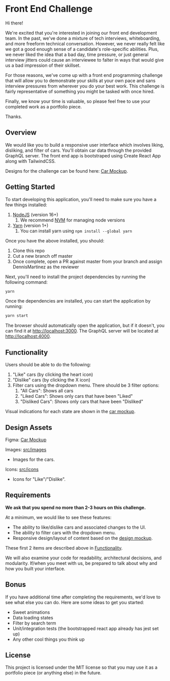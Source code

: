 # Front End Challenge

Hi there!

We're excited that you're interested in joining our front end development team. In the past, we've done a mixture of tech interviews, whiteboarding, and more freeform technical conversation. However, we never really felt like we got a good enough sense of a candidate's role-specific abilities. Plus, we never liked the idea that a bad day, time pressure, or just general interview jitters could cause an interviewee to falter in ways that would give us a bad impression of their skillset.

For those reasons, we've come up with a front end programming challenge that will allow you to demonstrate your skills at your own pace and sans interview pressures from wherever you do your best work. This challenge is fairly representative of something you might be tasked with once hired.

Finally, we know your time is valuable, so please feel free to use your completed work as a portfolio piece.

Thanks.

## Overview

We would like you to build a responsive user interface which involves liking, disliking, and filter of cars. You'll obtain car data through the provided GraphQL server. The front end app is bootstraped using Create React App along with TailwindCSS.

Designs for the challenge can be found here: [Car Mockup](https://www.figma.com/file/Oiz8zLSGS5Okvqso0H3b4Z/Frontend-Challenge-Sports-Cars?node-id=1%3A2).

## Getting Started

To start developing this application, you'll need to make sure you have a few things installed:

1. [NodeJS](https://nodejs.org/en/) (version 16+)
   1. We recommend [NVM](https://github.com/creationix/nvm#installation) for managing node versions
2. [Yarn](https://yarnpkg.com/lang/en/docs/install/) (version 1+)
   1. You can install yarn using `npm install --global yarn`

Once you have the above installed, you should:
1. Clone this repo
2. Cut a new branch off master
3. Once complete, open a PR against master from your branch and assign DennisMartinez as the reviewer

Next, you'll need to install the project dependencies by running the following command:
```sh
yarn
```

Once the dependencies are installed, you can start the application by running:
```sh
yarn start
```

The browser should automatically open the application, but if it doesn't, you can find it at [http://localhost:3000](http://localhost:3000). The GraphQL server will be located at [http://localhost:4000](http://localhost:4000).

## Functionality

Users should be able to do the following:
1. "Like" cars (by clicking the heart icon)
1. "Dislike" cars (by clicking the X icon)
1. Filter cars using the dropdown menu. There should be 3 filter options:
    1. "All Cars": Shows all cars
    1. "Liked Cars": Shows only cars that have been "Liked"
    1. "Disliked Cars": Shows only cars that have been "Disliked"

Visual indications for each state are shown in the [car mockup](https://www.figma.com/file/Oiz8zLSGS5Okvqso0H3b4Z/Frontend-Challenge-Sports-Cars?node-id=1%3A2).

## Design Assets
Figma: [Car Mockup](https://www.figma.com/file/Oiz8zLSGS5Okvqso0H3b4Z/Frontend-Challenge-Sports-Cars?node-id=1%3A2)

Images: [src/images](src/images)
- Images for the cars.

Icons: [src/icons](src/icons)
- Icons for "Like"/"Dislike".

## Requirements

**We ask that you spend no more than 2-3 hours on this challenge.**

At a minimum, we would like to see these features:
- The ability to like/dislike cars and associated changes to the UI.
- The ability to filter cars with the dropdown menu.
- Responsive design/layout of content based on the [design mockup](https://www.figma.com/file/Oiz8zLSGS5Okvqso0H3b4Z/Frontend-Challenge-Sports-Cars?node-id=1%3A2).

These first 2 items are described above in [Functionality](#functionality).

We will also examine your code for readability, architectural decisions, and modularity. If/when you meet with us, be prepared to talk about why and how you built your interface.

## Bonus

If you have additional time after completing the requirements, we'd love to see what else you can do. Here are some ideas to get you started:
- Sweet animations
- Data loading states
- Filter by search term
- Unit/integration tests (the bootstrapped react app already has jest set up)
- Any other cool things you think up

## License

This project is licensed under the MIT license so that you may use it as a portfolio piece (or anything else) in the future.
